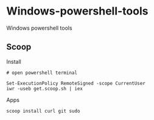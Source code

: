 # Windows-powershell-tools
Windows powershell tools

## Scoop

Install

```
# open powershell terminal

Set-ExecutionPolicy RemoteSigned -scope CurrentUser
iwr -useb get.scoop.sh | iex
```

Apps

```
scoop install curl git sudo 
```

